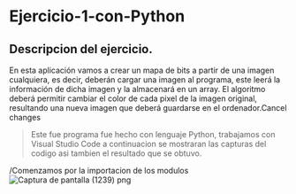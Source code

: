 # Ejercicio-1-con-Python
## Descripcion del ejercicio.
En esta aplicación vamos a crear un mapa de bits a partir de una imagen cualquiera,
es decir, deberán cargar una imagen al programa, este leerá la información de dicha imagen y la
almacenará en un array. El algoritmo deberá permitir cambiar el color de cada pixel de la imagen
original, resultando una nueva imagen que deberá guardarse en el ordenador.Cancel changes

>Este fue programa fue hecho con lenguaje Python, trabajamos con Visual Studio Code a continuacion se mostraran las capturas del codigo asi tambien el resultado que se obtuvo.

/Comenzamos por la importacion de los modulos
![Captura de pantalla (1239) png](https://user-images.githubusercontent.com/71051834/132927753-a2e6c71c-6f03-4d93-94a6-43251994d29f.jpg)
